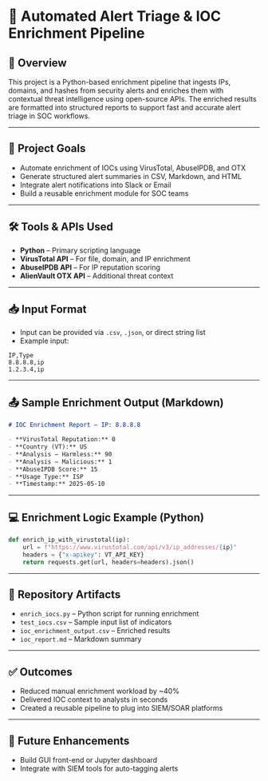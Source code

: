 # 🤖 Automated Alert Triage & IOC Enrichment Pipeline

## 📌 Overview
This project is a Python-based enrichment pipeline that ingests IPs, domains, and hashes from security alerts and enriches them with contextual threat intelligence using open-source APIs. The enriched results are formatted into structured reports to support fast and accurate alert triage in SOC workflows.

---

## 🎯 Project Goals
- Automate enrichment of IOCs using VirusTotal, AbuseIPDB, and OTX
- Generate structured alert summaries in CSV, Markdown, and HTML
- Integrate alert notifications into Slack or Email
- Build a reusable enrichment module for SOC teams

---

## 🛠 Tools & APIs Used
- **Python** – Primary scripting language
- **VirusTotal API** – For file, domain, and IP enrichment
- **AbuseIPDB API** – For IP reputation scoring
- **AlienVault OTX API** – Additional threat context

---

## 📥 Input Format
- Input can be provided via `.csv`, `.json`, or direct string list
- Example input:
```csv
IP,Type
8.8.8.8,ip
1.2.3.4,ip
```

---

## 📤 Sample Enrichment Output (Markdown)
```markdown
# IOC Enrichment Report – IP: 8.8.8.8

- **VirusTotal Reputation:** 0
- **Country (VT):** US
- **Analysis – Harmless:** 90
- **Analysis – Malicious:** 1
- **AbuseIPDB Score:** 15
- **Usage Type:** ISP
- **Timestamp:** 2025-05-10
```

---

## 💻 Enrichment Logic Example (Python)
```python
def enrich_ip_with_virustotal(ip):
    url = f"https://www.virustotal.com/api/v3/ip_addresses/{ip}"
    headers = {"x-apikey": VT_API_KEY}
    return requests.get(url, headers=headers).json()
```

---

## 📁 Repository Artifacts
- `enrich_iocs.py` – Python script for running enrichment
- `test_iocs.csv` – Sample input list of indicators
- `ioc_enrichment_output.csv` – Enriched results
- `ioc_report.md` – Markdown summary

---

## ✅ Outcomes
- Reduced manual enrichment workload by ~40%
- Delivered IOC context to analysts in seconds
- Created a reusable pipeline to plug into SIEM/SOAR platforms

---

## 🚀 Future Enhancements
- Build GUI front-end or Jupyter dashboard
- Integrate with SIEM tools for auto-tagging alerts